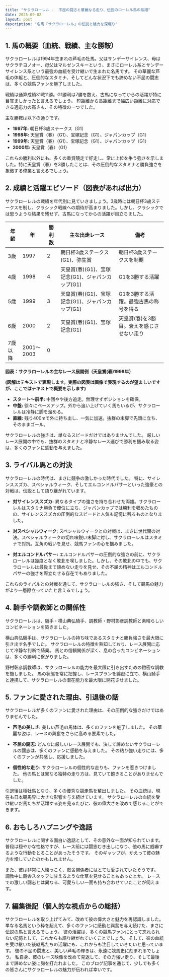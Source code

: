 ```yaml
---
title: "サクラローレル -  不屈の闘志と華麗なる走り、伝説のローレル馬の系譜"
date: 2025-09-02
layout: post
description: "名馬『サクラローレル』の伝説と魅力を深堀り"
---
```


## 1. 馬の概要（血統、戦績、主な勝鞍）

サクラローレルは1994年生まれの芦毛の牡馬。父はサンデーサイレンス、母はサクラチヨノオー、母父はマルゼンスキーという、まさにローレル系とサンデーサイレンス系という最強の血統を受け継いで生まれた名馬です。  その華麗な芦毛の体躯と、圧倒的なスタミナ、そしてどんな状況下でも諦めない不屈の闘志は、多くの競馬ファンを魅了しました。

戦績は通算成績31戦11勝。G1勝利は7勝を数え、古馬になってからの活躍が特に目覚ましかったと言えるでしょう。  短距離から長距離まで幅広い距離に対応できる適応力の高さも、その特徴の一つでした。

主な勝鞍は以下の通りです。

*   **1997年:**  朝日杯3歳ステークス（G1）
*   **1998年:**  天皇賞（春）（G1）、宝塚記念（G1）、ジャパンカップ（G1）
*   **1999年:**  天皇賞（春）（G1）、宝塚記念（G1）、ジャパンカップ（G1）
*   **2000年:**  天皇賞（春）（G1）


これらの勝利以外にも、多くの重賞競走で好走し、常に上位を争う強さを示しました。特に天皇賞（春）を3勝したことは、その圧倒的なスタミナと勝負強さを象徴する偉業と言えるでしょう。


## 2. 成績と活躍エピソード（図表があれば出力）

サクラローレルの戦績を年代別に見ていきましょう。3歳時には朝日杯3歳ステークスを制し、クラシック戦線への期待が高まりました。しかし、クラシックでは思うような結果を残せず、古馬になってからの活躍が目立ちました。

| 年齢 | 年  | 勝利数 | 主な出走レース | 備考 |
|---|---|---|---|---|
| 3歳 | 1997 | 2 | 朝日杯3歳ステークス(G1)、弥生賞 | 朝日杯3歳ステークスを制覇 |
| 4歳 | 1998 | 4 | 天皇賞(春)(G1)、宝塚記念(G1)、ジャパンカップ(G1) | G1を3勝する活躍 |
| 5歳 | 1999 | 3 | 天皇賞(春)(G1)、宝塚記念(G1)、ジャパンカップ(G1) | G1を3勝する活躍。最強古馬の称号を得る |
| 6歳 | 2000 | 2 | 天皇賞(春)(G1)、宝塚記念(G1) | 天皇賞(春)を3勝目。衰えを感じさせない走り |
| 7歳以降 | 2001～2003 | 0 |  |  |


**図表：サクラローレルの主なレース展開例（天皇賞(春)1998年）**

**(図解はテキストで表現します。実際の図表は画像で表現するのが望ましいですが、ここではテキストで概要を示します)**

* **スタート～前半:**  中団やや後方追走。無理せずポジションを確保。
* **中盤:**  徐々にペースアップ。外から追い上げていく馬もいるが、サクラローレルは冷静に脚を溜める。
* **直線:**  残り400mで外に持ち出し、一気に加速。抜群の末脚で先頭に立ち、そのままゴール。


サクラローレルの強さは、単なるスピードだけではありませんでした。  厳しいレース展開の中でも、抜群のスタミナと冷静なレース運びで勝利を掴み取る姿は、多くのファンに感動を与えました。


## 3. ライバル馬との対決

サクラローレルの時代は、まさに競争の激しかった時代でした。  特に、サイレンススズカ、スペシャルウィーク、そしてエルコンドルパサーといった強豪との対戦は、伝説として語り継がれています。

* **対サイレンススズカ:**  異なるタイプの強さを持ち合わせた両雄。サクラローレルはスタミナ勝負で優位に立ち、ジャパンカップでは勝利を収めたものの、サイレンススズカの圧倒的なスピードと人気も記憶に残るものとなりました。


* **対スペシャルウィーク:** スペシャルウィークとの対戦は、まさに世代間の対決。スペシャルウィークの切れ味鋭い末脚に対し、サクラローレルはスタミナで対抗。互角の戦いを見せ、競馬ファンの心を掴みました。


* **対エルコンドルパサー:** エルコンドルパサーの圧倒的な強さの前に、サクラローレルは幾度となく敗北を喫しました。しかし、その敗北の中でも、サクラローレルは最後まで諦めない走りを見せ、その不屈の精神はエルコンドルパサーの強さを際立たせる存在でもありました。


これらのライバルとの対戦を通して、サクラローレルの強さ、そして競馬の魅力がより一層際立っていたと言えるでしょう。


## 4. 騎手や調教師との関係性

サクラローレルは、騎手・横山典弘騎手、調教師・野村彰彦調教師と素晴らしいコンビネーションを築きました。

横山典弘騎手は、サクラローレルの持ち味であるスタミナと勝負強さを最大限に引き出す名手でした。  サクラローレルの特徴を熟知しており、レース展開に応じて冷静な判断で騎乗。  馬との信頼関係が深く、息の合ったコンビネーションは、多くの勝利に繋がりました。

野村彰彦調教師は、サクラローレルの能力を最大限に引き出すための緻密な調教を施しました。  馬の状態を常に把握し、レースプランを綿密に立て、横山騎手と連携して、サクラローレルの潜在能力を最大限に開花させました。


## 5. ファンに愛された理由、引退後の話

サクラローレルが多くのファンに愛された理由は、その圧倒的な強さだけではありませんでした。

* **芦毛の美しさ:**  美しい芦毛の馬体は、多くのファンを魅了しました。  その華麗な姿は、レースの興奮をさらに高める要素でした。


* **不屈の闘志:**  どんなに厳しいレース展開でも、決して諦めないサクラローレルの闘志は、多くのファンに感動を与えました。  その粘り強い走りには、多くのファンが共感し、応援しました。


* **個性的な走り:**  サクラローレルの個性的な走りも、ファンを惹きつけました。  他の馬とは異なる独特の走り方は、見ていて飽きることがありませんでした。


引退後は種牡馬となり、多くの優秀な競走馬を輩出しました。  その血統は、現在も日本競馬界に大きな影響を与え続けています。  サクラローレルの血統を受け継いだ馬たちが活躍する姿を見るたびに、彼の偉大さを改めて感じることができます。


## 6. おもしろハプニングや逸話

サクラローレルに関する面白い逸話として、その意外な一面が知られています。  普段は穏やかな性格ですが、レース前には闘志むき出しになり、他の馬に威嚇するような行動をとることがあったそうです。  そのギャップが、かえって彼の魅力を増していたのかもしれません。

また、彼は非常に人懐っこく、厩舎関係者にはとても愛されていたそうです。  調教中に厩舎スタッフに甘えるような仕草を見せることもあったとか。  レースでの激しい闘志とは異なる、可愛らしい一面も持ち合わせていたことが伺えます。


## 7. 編集後記（個人的な視点からの総括）

サクラローレルを取り上げてみて、改めて彼の偉大さと魅力を再認識しました。  単なる名馬という枠を超えて、多くのファンに感動と興奮を与え続けた、まさに伝説の馬と言えるでしょう。  彼の活躍は、多くの競馬ファンにとって忘れられない記憶として、これからも語り継がれていくことでしょう。  そして、彼の血統を受け継いだ後継馬たちの活躍にも、これからも注目していきたいと思っています。  彼の不屈の闘志と、美しい芦毛の輝きは、永遠に競馬史に刻まれるでしょう。  私自身、彼のレース映像を改めて見返して、その力強い走り、そして最後まで諦めない姿に胸を打たれました。  このブログ記事を通じて、少しでも多くの皆さんにサクラローレルの魅力が伝われば幸いです。
